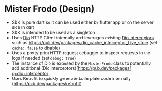 # Mister Frodo (Design)

- SDK is pure dart so it can be used either by flutter app or on the server side in dart
- SDK is intended to be used as a singleton
- Uses [Dio](https://pub.dev/packages/dio) HTTP Client internally and leverages
  existing [Dio interceptors](https://pub.dev/packages/dio_cache_interceptor) such
  as https://pub.dev/packages/dio_cache_interceptor_hive_store (set `cache: false` to disable)
- Uses a pretty print HTTP request debugger to inspect requests in the logs if needed (set `debug: true`)
- The instance of Dio is exposed by the `MisterFrodo` class to potentially add additional (Dio
  interceptors)[https://pub.dev/packages?q=dio+interceptor]
- Uses Retrofit to quickly generate boilerplate code internally (https://pub.dev/packages/retrofit)

